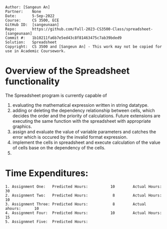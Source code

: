 ```
Author: [Sangeun An]    
Partner:    None
Date:       5-Sep-2022
Course:     CS 3500, ECE
GitHub ID:  [sangeunaan]
Repo:       https://github.com/Fall-2023-CS3500-Class/spreadsheet-[sangeunaan]
Commit #:   1b10211fa6b7e5ed43c8f81463475c7ab39bded9
Solution:   Spreadsheet
Copyright:  CS 3500 and [Sangeun An] - This work may not be copied for use in Academic Coursework.
```

# Overview of the Spreadsheet functionality

The Spreadsheet program is currently capable of 
1) evaluating the mathematical expression written in string datatype.
2) adding or deleting the dependency relationship between cells, which decides the order and the priority of calculations.
Future extensions are executing the same function with the spreadsheet with appropriate graphics.
3) assign and evaluate the value of variable parameters and catches the error which is occured by the invalid format expression.
4) implement the cells in spreadsheet and execute calculation of the value of cells base on the dependency of the cells.
5) 

# Time Expenditures:

    1. Assignment One:   Predicted Hours:          10        Actual Hours:       30
    2. Assignment Two:   Predicted Hours:           8        Actual Hours:       10
    3. Assignment Three: Predicted Hours:           8        Actual ahours:      10
    4. Assignment Four:  Predicted Hours:          10        Actual Hours:       15
    5. Assignmnet Five:  Predicted Hours:
